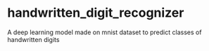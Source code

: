# handwritten_digit_recognizer
A deep learning model made on mnist dataset to predict classes of handwritten digits
